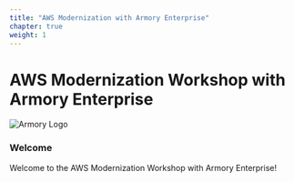 ```yaml
---
title: "AWS Modernization with Armory Enterprise"
chapter: true
weight: 1
---
```


# AWS Modernization Workshop with Armory Enterprise

![Armory Logo](../images/armory-horizontal-logo.png "Armory Logo")

### Welcome

Welcome to the AWS Modernization Workshop with Armory Enterprise!  

